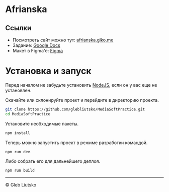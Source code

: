 # Afrianska
## Ссылки
- Посмотреть сайт можно тут: [afrianska.glko.me](https://afrianska.glko.me/)
- Задание: [Google Docs](https://docs.google.com/document/d/1U-glxdOEwNTyjy41y_vaAclkxMQmNGaeT-7sxsrdVVQ)
- Макет в Figma'е: [Figma](https://www.figma.com/file/8MRflu28KdivJ1rWFYD3tA/HTML-CSS-course-2022)

# Установка и запуск
Перед началом не забудьте установить [NodeJS](https://nodejs.org/), если он у вас еще не установлен.

Скачайте или склонируйте проект и перейдите в директорию проекта.
```sh
git clone https://github.com/glebliutsko/MediaSoftPractice.git
cd MediaSoftPractice
```

Установите необходимые пакеты.
```sh
npm install
```

Теперь можно запустить проект в режиме разработки командой.
```sh
npm run dev
```
Либо собрать его для дальнейшего деплоя.
```sh
npm run build
```

- - - 
© Gleb Liutsko
